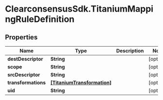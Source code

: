 # ClearconsensusSdk.TitaniumMappingRuleDefinition

## Properties

Name | Type | Description | Notes
------------ | ------------- | ------------- | -------------
**destDescriptor** | **String** |  | [optional] 
**scope** | **String** |  | [optional] 
**srcDescriptor** | **String** |  | [optional] 
**transformations** | [**[TitaniumTransformation]**](TitaniumTransformation.md) |  | [optional] 
**uid** | **String** |  | [optional] 


